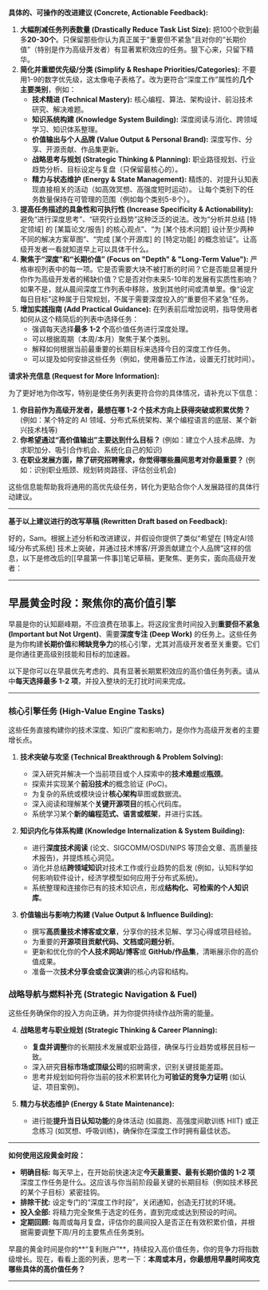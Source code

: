 
**具体的、可操作的改进建议 (Concrete, Actionable Feedback):**

1.  **大幅削减任务列表数量 (Drastically Reduce Task List Size):** 把100个砍到最多**20-30个**。只保留那些你认为真正属于“重要但不紧急”且对你的“长期价值”（特别是作为高级开发者）有显著累积效应的任务。狠下心来，只留下精华。
2.  **简化并重塑优先级/分类 (Simplify & Reshape Priorities/Categories):** 不要用1-9的数字优先级，这太像电子表格了。改为更符合“深度工作”属性的**几个主要类别**，例如：
    *   **技术精进 (Technical Mastery):** 核心编程、算法、架构设计、前沿技术研究、解决难题。
    *   **知识系统构建 (Knowledge System Building):** 深度阅读与消化、跨领域学习、知识体系整理。
    *   **价值输出与个人品牌 (Value Output & Personal Brand):** 深度写作、分享、开源贡献、作品集更新。
    *   **战略思考与规划 (Strategic Thinking & Planning):** 职业路径规划、行业趋势分析、目标设定与复盘（只保留最核心的）。
    *   **精力与状态维护 (Energy & State Management):** 精炼的、对提升认知表现直接相关的活动（如高效冥想、高强度短时运动）。
    让每个类别下的任务数量保持在可管理的范围（例如每个类别5-8个）。
3.  **提高任务描述的具象性和可执行性 (Increase Specificity & Actionability):** 避免“进行深度思考”、“研究行业趋势”这种泛泛的说法。改为“分析并总结 [特定领域] 的 [某篇论文/报告] 的核心观点”、“为 [某个技术问题] 设计至少两种不同的解决方案草图”、“完成 [某个开源库] 的 [特定功能] 的概念验证”。让高级开发者一看就知道早上可以具体干什么。
4.  **聚焦于“深度”和“长期价值” (Focus on "Depth" & "Long-Term Value"):** 严格审视列表中的每一项。它是否需要大块不被打断的时间？它是否能显著提升你作为高级开发者的稀缺价值？它是否对你未来5-10年的发展有实质性影响？如果不是，就从晨间深度工作列表中移除，放到其他时间或清单里。像“设定每日目标”这种属于日常规划，不属于需要深度投入的“重要但不紧急”任务。
5.  **增加实践指南 (Add Practical Guidance):** 在列表前后增加说明，指导使用者如何从这个精简后的列表中选择任务：
    *   强调每天选择**最多 1-2 个**高价值任务进行深度处理。
    *   可以根据周期（本周/本月）聚焦于某个类别。
    *   解释如何根据当前最重要的长期目标来选择今日的深度工作任务。
    *   可以提及如何安排这些任务（例如，使用番茄工作法，设置无打扰时间）。

**请求补充信息 (Request for More Information):**

为了更好地为你改写，特别是使任务列表更符合你的具体情况，请补充以下信息：

1.  **你目前作为高级开发者，最想在哪 1-2 个技术方向上获得突破或积累优势？** (例如：某个特定的 AI 领域、分布式系统架构、某个编程语言的底层、某个新兴技术栈等)
2.  **你希望通过“高价值输出”主要达到什么目标？** (例如：建立个人技术品牌、为求职加分、吸引合作机会、系统化自己的知识)
3.  **在职业发展方面，除了研究招聘需求，你觉得哪些晨间思考对你最重要？** (例如：识别职业瓶颈、规划转岗路径、评估创业机会)

这些信息能帮助我将通用的高优先级任务，转化为更贴合你个人发展路径的具体行动建议。

---

**基于以上建议进行的改写草稿 (Rewritten Draft based on Feedback):**

好的，Sam。根据上述分析和改进建议，并假设你提供了类似“希望在 [特定AI领域/分布式系统] 技术上突破，并通过技术博客/开源贡献建立个人品牌”这样的信息，以下是修改后的[[早晨第一件事]]笔记草稿，更聚焦、更务实，面向高级开发者：

---

## 早晨黄金时段：聚焦你的高价值引擎

早晨是你的认知巅峰期，不应浪费在琐事上。将这段宝贵时间投入到**重要但不紧急 (Important but Not Urgent)**、需要**深度专注 (Deep Work)** 的任务上。这些任务是为你构建**长期价值**和**稀缺竞争力**的核心引擎，尤其对高级开发者至关重要。它们是你通往更高级别技能和目标的加速器。

以下是你可以在早晨优先考虑的、具有显著长期累积效应的高价值任务列表。请从中**每天选择最多 1-2 项**，并投入整块的无打扰时间来完成。

---

### 核心引擎任务 (High-Value Engine Tasks)

这些任务直接构建你的技术深度、知识广度和影响力，是你作为高级开发者的主要增长点。

1.  **技术突破与攻坚 (Technical Breakthrough & Problem Solving):**
    *   深入研究并解决一个当前项目或个人探索中的**技术难题**或**瓶颈**。
    *   探索并实现某个**前沿技术**的概念验证 (PoC)。
    *   为复杂的系统或模块设计**核心架构**草图或数据流。
    *   深入阅读和理解某个**关键开源项目**的核心代码库。
    *   系统学习某个**新的编程范式、语言或框架**，并进行实践。

2.  **知识内化与体系构建 (Knowledge Internalization & System Building):**
    *   进行**深度技术阅读** (论文、SIGCOMM/OSDI/NIPS 等顶会文章、高质量技术报告)，并提炼核心洞见。
    *   消化并总结**跨领域知识**对技术工作或行业趋势的启发 (例如，认知科学如何影响软件设计，经济学模型如何应用于分布式系统)。
    *   系统整理和连接你已有的技术知识点，形成**结构化、可检索的个人知识库**。

3.  **价值输出与影响力构建 (Value Output & Influence Building):**
    *   撰写**高质量技术博客或文章**，分享你的技术见解、学习心得或项目经验。
    *   为重要的**开源项目贡献代码、文档或问题分析**。
    *   更新和优化你的**个人技术网站/博客**或 **GitHub/作品集**，清晰展示你的高价值成果。
    *   准备一次**技术分享会或会议演讲**的核心内容和结构。

### 战略导航与燃料补充 (Strategic Navigation & Fuel)

这些任务确保你的投入方向正确，并为你提供持续作战所需的能量。

4.  **战略思考与职业规划 (Strategic Thinking & Career Planning):**
    *   **复盘并调整**你的长期技术发展或职业路径，确保与行业趋势或移民目标一致。
    *   深入研究**目标市场或顶级公司**的招聘需求，识别关键技能差距。
    *   思考并规划如何将你当前的技术积累转化为**可验证的竞争力证明** (如认证、项目案例)。

5.  **精力与状态维护 (Energy & State Maintenance):**
    *   进行能**提升当日认知功能**的身体活动 (如晨跑、高强度间歇训练 HIIT) 或正念练习 (如冥想、呼吸训练)，确保你在深度工作时拥有最佳状态。

---

**如何使用这段黄金时段：**

*   **明确目标:** 每天早上，在开始前快速决定**今天最重要、最有长期价值的 1-2 项**深度工作任务是什么。这应该与你当前阶段最关键的长期目标（例如技术移民的某个子目标）紧密挂钩。
*   **排除干扰:** 设定专门的“深度工作时段”，关闭通知，创造无打扰的环境。
*   **投入全部:** 将精力完全聚焦于选定的任务，直到完成或达到预设的时间。
*   **定期回顾:** 每周或每月复盘，评估你的晨间投入是否正在有效积累价值，并根据需要调整下周/月的主要焦点任务类别。

早晨的黄金时间是你的**“复利账户”**，持续投入高价值任务，你的竞争力将指数级增长。现在，看看上面的列表，思考一下：**本周或本月，你最想用早晨时间攻克哪些具体的高价值任务？**

---